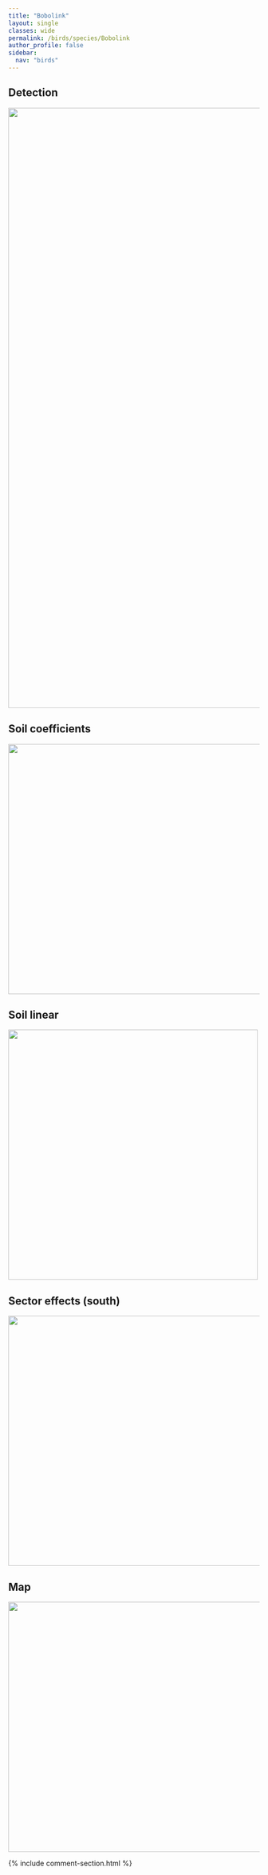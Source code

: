 ```yaml
---
title: "Bobolink"
layout: single
classes: wide
permalink: /birds/species/Bobolink
author_profile: false
sidebar:
  nav: "birds"
---
```


<h2>Detection</h2>

<a href="https://drive.google.com/uc?export=view&id=1bYdjIk-Sm9Aidp8Gg_dVCM4mqjnahTo8">
<img src="https://drive.google.com/uc?export=view&id=1bYdjIk-Sm9Aidp8Gg_dVCM4mqjnahTo8" height = "1200" width = "800">
</a>

<h2>Soil coefficients</h2>

<a href="https://drive.google.com/uc?export=view&id=1vPd2JKCARAwCR9Grr623MM9ccUq586hI">
<img src="https://drive.google.com/uc?export=view&id=1vPd2JKCARAwCR9Grr623MM9ccUq586hI" height = "500" width = "1000">
</a>

<h2>Soil linear</h2>

<a href="https://drive.google.com/uc?export=view&id=1lFrzdVGerThzySzZ3bmC-_P8_3kIebgO">
<img src="https://drive.google.com/uc?export=view&id=1lFrzdVGerThzySzZ3bmC-_P8_3kIebgO" height = "500" width = "500">
</a>

<h2>Sector effects (south)</h2>

<a href="https://drive.google.com/uc?export=view&id=18w93ntM1VoD__C-fT9f0ynNnhoezSz4l">
<img src="https://drive.google.com/uc?export=view&id=18w93ntM1VoD__C-fT9f0ynNnhoezSz4l" height = "500" width = "1000">
</a>

<h2>Map</h2>

<a href="https://drive.google.com/uc?export=view&id=1v-sCWNjaYfpYRvm8K7yfsDC41EMOukQ6">
<img src="https://drive.google.com/uc?export=view&id=1v-sCWNjaYfpYRvm8K7yfsDC41EMOukQ6" height = "500" width = "1500">
</a>

{% include comment-section.html %}
